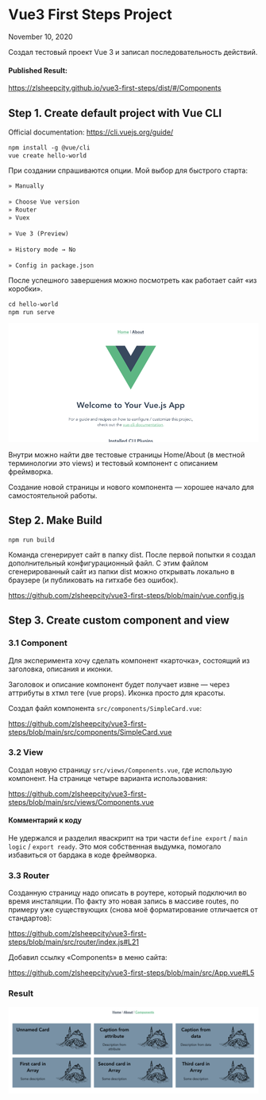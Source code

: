 # Vue3 First Steps Project
November 10, 2020

Создал тестовый проект Vue 3
и записал последовательность действий.

#### Published Result:
https://zlsheepcity.github.io/vue3-first-steps/dist/#/Components

## Step 1. Create default project with Vue CLI

Official documentation:
https://cli.vuejs.org/guide/

```
npm install -g @vue/cli
vue create hello-world
```

При создании спрашиваются опции.
Мой выбор для быстрого старта:

```
» Manually

» Choose Vue version
» Router
» Vuex

» Vue 3 (Preview)

» History mode → No

» Config in package.json
```

После успешного завершения можно посмотреть как работает сайт «из коробки».

```
cd hello-world
npm run serve
```

![Screenshot](docs/screen-001.png)

Внутри можно найти две тестовые страницы Home/About (в местной терминологии это views) и тестовый компонент с описанием фреймворка.

Создание новой страницы и нового компонента — хорошее начало для самостоятельной работы.


## Step 2. Make Build

```
npm run build
```

Команда сгенерирует сайт в папку dist. После первой попытки я создал дополнительный конфигурационный файл. С этим файлом сгенерированный сайт из папки dist можно открывать локально в браузере (и публиковать на гитхабе без ошибок).

https://github.com/zlsheepcity/vue3-first-steps/blob/main/vue.config.js


## Step 3. Create custom component and view

### 3.1 Component

Для эксперимента хочу сделать компонент «карточка», состоящий из заголовка, описания и иконки.

Заголовок и описание компонент будет получает извне — через аттрибуты в хтмл теге (vue props). Иконка просто для красоты.

Создал файл компонента `src/components/SimpleCard.vue`:

https://github.com/zlsheepcity/vue3-first-steps/blob/main/src/components/SimpleCard.vue

### 3.2 View

Создал новую страницу `src/views/Components.vue`, где использую компонент. На странице четыре варианта использования:

https://github.com/zlsheepcity/vue3-first-steps/blob/main/src/views/Components.vue

#### Комментарий к коду

Не удержался и разделил яваскрипт на три части `define export` / `main logic` / `export ready`. Это моя собственная выдумка, помогало избавиться от бардака в коде фреймворка.

### 3.3 Router

Созданную страницу надо описать в роутере, который подключил во время инсталяции. По факту это новая запись в массиве routes, по примеру уже существующих (снова моё форматирование отличается от стандартов):

https://github.com/zlsheepcity/vue3-first-steps/blob/main/src/router/index.js#L21

Добавил ссылку «Components» в меню сайта:

https://github.com/zlsheepcity/vue3-first-steps/blob/main/src/App.vue#L5

### Result

![Screenshot with cards](docs/screen-002.png)
